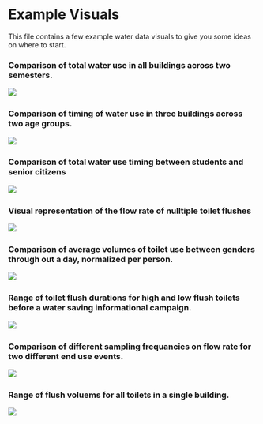 # Example Visuals
This file contains a few example water data visuals to give you some ideas on where to start. 



### Comparison of total water use in all buildings across two semesters.


![](/images/Picture1.png)&nbsp;



### Comparison of timing of water use in three buildings across two age groups.


![](/images/Picture2.png)&nbsp;



### Comparison of total water use timing between students and senior citizens


![](/images/Picture3.png)&nbsp;



### Visual representation of the flow rate of nulltiple toilet flushes


![](/images/Picture4.png)&nbsp;



### Comparison of average volumes of toilet use between genders through out a day, normalized per person.


![](/images/Picture5.png)&nbsp;



### Range of toilet flush durations for high and low flush toilets before a water saving informational campaign.

![](/images/Picture8.png)&nbsp;



### Comparison of different sampling frequancies on flow rate for two different end use events. 


![](/images/Picture9.png)&nbsp;



### Range of flush voluems for all toilets in a single building. 


![](/images/Picturet.png)&nbsp;




